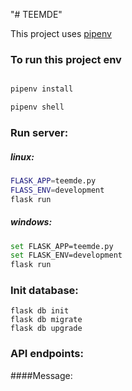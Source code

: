 "# TEEMDE"


This project uses [pipenv](https://github.com/Ihsara/TEEMDE.git)
### To run this project env
```sh

pipenv install

pipenv shell
```

### Run server:
##### linux:
```sh
FLASK_APP=teemde.py
FLASS_ENV=development
flask run
```
##### windows:
```sh
set FLASK_APP=teemde.py
set FLASK_ENV=development
flask run
```

### Init database:
```
flask db init
flask db migrate
flask db upgrade
```

### API endpoints:

####Message:
